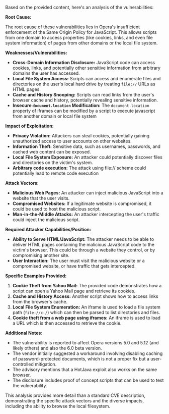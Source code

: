 Based on the provided content, here's an analysis of the vulnerabilities:

**Root Cause:**

The root cause of these vulnerabilities lies in Opera's insufficient enforcement of the Same Origin Policy for JavaScript. This allows scripts from one domain to access properties (like cookies, links, and even file system information) of pages from other domains or the local file system.

**Weaknesses/Vulnerabilities:**

*   **Cross-Domain Information Disclosure:** JavaScript code can access cookies, links, and potentially other sensitive information from arbitrary domains the user has accessed.
*   **Local File System Access:** Scripts can access and enumerate files and directories on the user's local hard drive by treating `file://` URLs as HTML pages.
*   **Cache and History Snooping:**  Scripts can read links from the user's browser cache and history, potentially revealing sensitive information.
*   **Insecure `document.location` Modification:** The `document.location` property of iframes can be modified by a script to execute javascript from another domain or local file system

**Impact of Exploitation:**

*   **Privacy Violation:** Attackers can steal cookies, potentially gaining unauthorized access to user accounts on other websites.
*   **Information Theft:** Sensitive data, such as usernames, passwords, and cached web content can be exposed.
*   **Local File System Exposure:** An attacker could potentially discover files and directories on the victim's system.
*   **Arbitrary code execution:** The attack using file:// scheme could potentially lead to remote code execution

**Attack Vectors:**

*   **Malicious Web Pages:** An attacker can inject malicious JavaScript into a website that the user visits.
*   **Compromised Websites:** If a legitimate website is compromised, it could be used to host the malicious script.
*   **Man-in-the-Middle Attacks:** An attacker intercepting the user's traffic could inject the malicious script.

**Required Attacker Capabilities/Position:**

*   **Ability to Serve HTML/JavaScript:** The attacker needs to be able to deliver HTML pages containing the malicious JavaScript code to the victim's browser. This could be through a website they control, or by compromising another site.
*   **User Interaction:** The user must visit the malicious website or a compromised website, or have traffic that gets intercepted.

**Specific Examples Provided:**

1.  **Cookie Theft from Yahoo Mail:** The provided code demonstrates how a script can open a Yahoo Mail page and retrieve its cookies.
2.  **Cache and History Access:** Another script shows how to access links from the browser's cache.
3.  **Local File System Enumeration:**  An iframe is used to load a file system path (`file://c:/`) which can then be parsed to list directories and files.
4.  **Cookie theft from a web page using iframes:** An iframe is used to load a URL which is then accessed to retrieve the cookie.

**Additional Notes:**

*   The vulnerability is reported to affect Opera versions 5.0 and 5.12 (and likely others) and also the 6.0 beta version.
*   The vendor initially suggested a workaround involving disabling caching of password-protected documents, which is not a proper fix but a user-controlled mitigation.
*   The advisory mentions that a HotJava exploit also works on the same browser.
*   The disclosure includes proof of concept scripts that can be used to test the vulnerability.

This analysis provides more detail than a standard CVE description, demonstrating the specific attack vectors and the diverse impacts, including the ability to browse the local filesystem.
